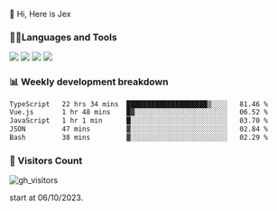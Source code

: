  👋 Hi, Here is Jex

 

### 🧑‍💻Languages and Tools

<code><a href="https://react.dev"><img src="https://api.iconify.design/logos:react.svg" /></a></code>
<code><a href="https://github.com/vuejs/core"><img src="https://api.iconify.design/logos:vue.svg" /></a></code> 
<code><a href="https://github.com/microsoft/TypeScript"><img src="https://api.iconify.design/logos:typescript-icon.svg" /></a></code>
<code><a href="https://threejs.org/"><img src="https://api.iconify.design/logos:threejs.svg" /></a></code>

### 📊 Weekly development breakdown

<!--START_SECTION:waka-->

```txt
TypeScript   22 hrs 34 mins  ████████████████████▒░░░░   81.46 %
Vue.js       1 hr 48 mins    █▓░░░░░░░░░░░░░░░░░░░░░░░   06.52 %
JavaScript   1 hr 1 min      █░░░░░░░░░░░░░░░░░░░░░░░░   03.70 %
JSON         47 mins         ▓░░░░░░░░░░░░░░░░░░░░░░░░   02.84 %
Bash         38 mins         ▓░░░░░░░░░░░░░░░░░░░░░░░░   02.29 %
```

<!--END_SECTION:waka-->


### 👀 Visitors Count

![gh_visitors](https://profile-counter.glitch.me/jexlau/count.svg)

start at 06/10/2023.
